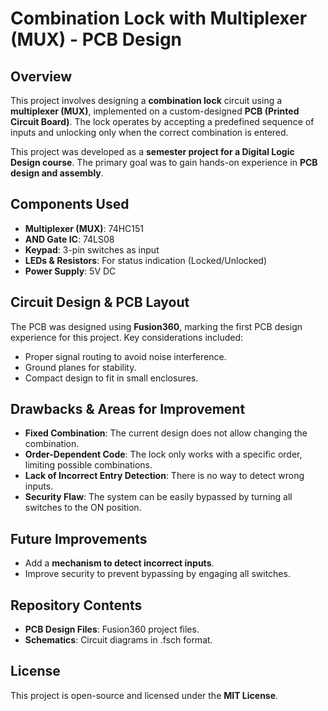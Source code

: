 # Combination Lock with Multiplexer (MUX) - PCB Design

## Overview
This project involves designing a **combination lock** circuit using a **multiplexer (MUX)**, implemented on a custom-designed **PCB (Printed Circuit Board)**. The lock operates by accepting a predefined sequence of inputs and unlocking only when the correct combination is entered.

This project was developed as a **semester project for a Digital Logic Design course**. The primary goal was to gain hands-on experience in **PCB design and assembly**.



## Components Used
- **Multiplexer (MUX)**: 74HC151
- **AND Gate IC**: 74LS08
- **Keypad**: 3-pin switches as input
- **LEDs & Resistors**: For status indication (Locked/Unlocked)
- **Power Supply**: 5V DC

## Circuit Design & PCB Layout
The PCB was designed using **Fusion360**, marking the first PCB design experience for this project. Key considerations included:
- Proper signal routing to avoid noise interference.
- Ground planes for stability.
- Compact design to fit in small enclosures.


## Drawbacks & Areas for Improvement
- **Fixed Combination**: The current design does not allow changing the combination.
- **Order-Dependent Code**: The lock only works with a specific order, limiting possible combinations.
- **Lack of Incorrect Entry Detection**: There is no way to detect wrong inputs.
- **Security Flaw**: The system can be easily bypassed by turning all switches to the ON position.

## Future Improvements
- Add a **mechanism to detect incorrect inputs**.
- Improve security to prevent bypassing by engaging all switches.


## Repository Contents
- **PCB Design Files**: Fusion360 project files.
- **Schematics**: Circuit diagrams in .fsch format.

## License
This project is open-source and licensed under the **MIT License**.



